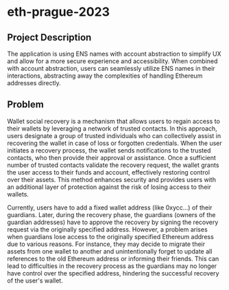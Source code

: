 # eth-prague-2023

## Project Description

The application is using ENS names with account abstraction to simplify UX and allow for a more secure experience and accessibility. When combined with account abstraction, users can seamlessly utilize ENS names in their interactions, abstracting away the complexities of handling Ethereum addresses directly.

## Problem

Wallet social recovery is a mechanism that allows users to regain access to their wallets by leveraging a network of trusted contacts. In this approach, users designate a group of trusted individuals who can collectively assist in recovering the wallet in case of loss or forgotten credentials. When the user initiates a recovery process, the wallet sends notifications to the trusted contacts, who then provide their approval or assistance. Once a sufficient number of trusted contacts validate the recovery request, the wallet grants the user access to their funds and account, effectively restoring control over their assets. This method enhances security and provides users with an additional layer of protection against the risk of losing access to their wallets.

Currently, users have to add a fixed wallet address (like 0xycc...) of their guardians. Later, during the recovery phase, the guardians (owners of the guardian addresses) have to approve the recovery by signing the recovery request via the originally specified address. However, a problem arises when guardians lose access to the originally specified Ethereum address due to various reasons. For instance, they may decide to migrate their assets from one wallet to another and unintentionally forget to update all references to the old Ethereum address or informing their friends. This can lead to difficulties in the recovery process as the guardians may no longer have control over the specified address, hindering the successful recovery of the user's wallet.
